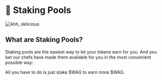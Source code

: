 # 🥩 Staking Pools

![Ahh, delicious](../../.gitbook/assets/masthead%20%281%29.png)

## **What are Staking Pools?**

Staking pools are the easiest way to let your tokens earn for you. And you bet our chefs have made them available for you in the most convenient possible way:

All you have to do is just stake $WAG to earn more $WAG.

